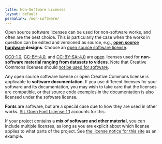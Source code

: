 ```yaml
---
title: Non-Software Licenses
layout: default
permalink: /non-software/
---
```


Open source software licenses can be used for non-software works, and often are the best choice. This is particularly the case when the works in question can be edited and versioned as source, e.g., **[open source hardware](http://www.oshwa.org/definition/) designs**. Choose an [open source software license](/licenses/).

[CC0-1.0](/licenses/cc0-1.0/), [CC-BY-4.0](/licenses/cc-by-4.0/), and [CC-BY-SA-4.0](/licenses/cc-by-sa-4.0/) are [open](http://opendefinition.org) licenses used for **non-software material ranging from datasets to videos**. Note that Creative Commons licenses should [not be used for software](https://creativecommons.org/faq/#can-i-apply-a-creative-commons-license-to-software.).

Any open source software license or open Creative Commons license is applicable to **software documentation**. If you use different licenses for your software and its documentation, you may wish to take care that the licenses are compatible, or that source code examples in the documentation is also licensed under the software license.

**Fonts** are software, but are a special case due to how they are used in other works. [SIL Open Font License 1.1](/licenses/ofl-1.1/) accounts for this.

If your project contains a **mix of software and other material**, you can include multiple licenses, as long as you are explicit about which license applies to what parts of the project.  See [the license notice for this site](https://github.com/github/choosealicense.com#license) as an example.
